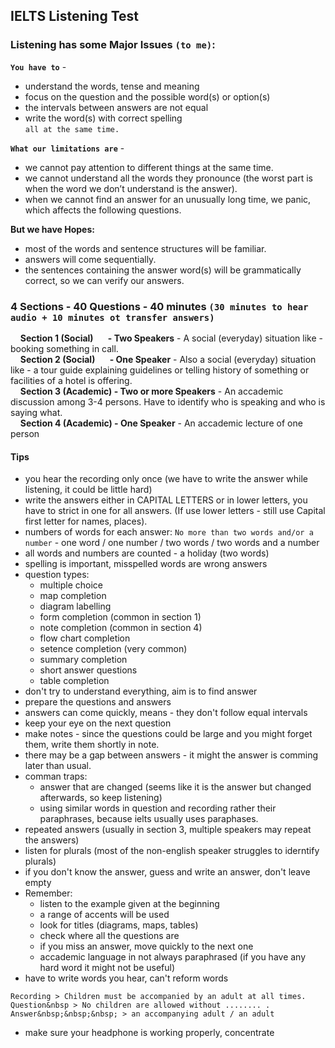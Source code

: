 ## **IELTS Listening Test**

### **Listening has some Major Issues** `(to me)`:
**`You have to`** -
- understand the words, tense and meaning
- focus on the question and the possible word(s) or option(s)
- the intervals between answers are not equal
- write the word(s) with correct spelling
<br>`all at the same time.`

**`What our limitations are`** -
- we cannot pay attention to different things at the same time.
- we cannot understand all the words they pronounce (the worst part is when the word we don’t understand is the answer).
- when we cannot find an answer for an unusually long time, we panic, which affects the following questions.

**But we have Hopes:**
- most of the words and sentence structures will be familiar.
- answers will come sequentially.
- the sentences containing the answer word(s) will be grammatically correct, so we can verify our answers.

### **4 Sections - 40 Questions - 40 minutes `(30 minutes to hear audio + 10 minutes ot transfer answers)`**
&nbsp;&nbsp;&nbsp;&nbsp;**Section 1 (Social) &nbsp;&nbsp;&nbsp;&nbsp;&nbsp;&nbsp;- Two Speakers** - A social (everyday) situation like - booking something in call.<br>
&nbsp;&nbsp;&nbsp;&nbsp;**Section 2 (Social) &nbsp;&nbsp;&nbsp;&nbsp;&nbsp;&nbsp;- One Speaker** - Also a social (everyday) situation like - a tour guide explaining guidelines or telling history of something or facilities of a hotel is offering.<br>
&nbsp;&nbsp;&nbsp;&nbsp;**Section 3 (Academic) - Two or more Speakers** - An accademic discussion among 3-4 persons. Have to identify who is speaking and who is saying what.<br>
&nbsp;&nbsp;&nbsp;&nbsp;**Section 4 (Academic) - One Speaker** - An accademic lecture of one person

#### **Tips**
- you hear the recording only once (we have to write the answer while listening, it could be little hard)
- write the answers either in CAPITAL LETTERS or in lower letters, you have to strict in one for all answers. (If use lower letters - still use Capital first letter for names, places).
- numbers of words for each answer: `No more than two words and/or a number` - one word / one number / two words / two words and a number
- all words and numbers are counted - a holiday (two words)
- spelling is important, misspelled words are wrong answers
- question types:
    - multiple choice
    - map completion
    - diagram labelling
    - form completion (common in section 1)
    - note completion (common in section 4)
    - flow chart completion
    - setence completion (very common)
    - summary completion
    - short answer questions
    - table completion
- don't try to understand everything, aim is to find answer
- prepare the questions and answers
- answers can come quickly, means - they don't follow equal intervals
- keep your eye on the next question
- make notes - since the questions could be large and you might forget them, write them shortly in note.
- there may be a gap between answers - it might the answer is comming later than usual.
- comman traps:
    - answer that are changed (seems like it is the answer but changed afterwards, so keep listening)
    - using similar words in question and recording rather their paraphrases, because ielts usually uses paraphases.
- repeated answers (usually in section 3, multiple speakers may repeat the answers)
- listen for plurals (most of the non-english speaker struggles to iderntify plurals)
- if you don't know the answer, guess and write an answer, don't leave empty
- Remember:
    - listen to the example given at the beginning
    - a range of accents will be used
    - look for titles (diagrams, maps, tables)
    - check where all the questions are
    - if you miss an answer, move quickly to the next one
    - accademic language in not always paraphrased (if you have any hard word it might not be useful)
- have to write words you hear, can't reform words
```
Recording > Children must be accompanied by an adult at all times.
Question&nbsp > No children are allowed without ........ .
Answer&nbsp;&nbsp;&nbsp; > an accompanying adult / an adult
```
- make sure your headphone is working properly, concentrate
